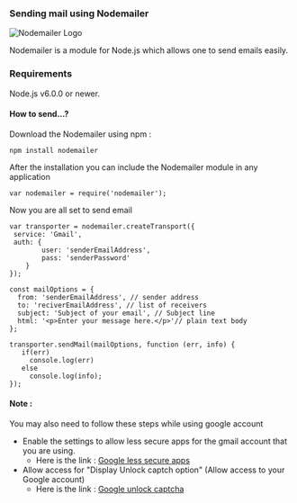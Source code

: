 ### Sending mail using Nodemailer
![Nodemailer Logo](https://raw.githubusercontent.com/nodemailer/nodemailer/master/assets/nm_logo_200x136.png)

 Nodemailer is a module for Node.js which allows one to send emails easily.

### Requirements
Node.js v6.0.0 or newer.

#### How to send...?
 Download the Nodemailer using npm :

  ```
  npm install nodemailer
  ```

After the installation you can include the Nodemailer module in any application

```
var nodemailer = require('nodemailer');
```

Now you are all set to send email

```
var transporter = nodemailer.createTransport({
 service: 'Gmail',
 auth: {
        user: 'senderEmailAddress',
        pass: 'senderPassword'
    }
});

const mailOptions = {
  from: 'senderEmailAddress', // sender address
  to: 'reciverEmailAddress', // list of receivers
  subject: 'Subject of your email', // Subject line
  html: '<p>Enter your message here.</p>'// plain text body
};

transporter.sendMail(mailOptions, function (err, info) {
   if(err)
     console.log(err)
   else
     console.log(info);
});
```
#### Note :
You may also need to follow these steps while using google account

- Enable the settings to allow less secure apps for the gmail account that you are using.
    - Here is the link : [Google less secure apps](https://myaccount.google.com/lesssecureapps)
- Allow access for "Display Unlock captch option" (Allow access to your Google account)
    - Here is the link : [Google unlock captcha](https://accounts.google.com/DisplayUnlockCaptcha)
